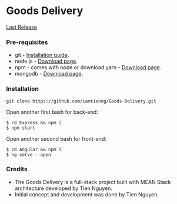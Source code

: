 # Goods Delivery
[Last Release](https://github.com/iamtienng/Goods-Delivery/releases)

### Pre-requisites
* git - [Installation guide](https://git-scm.com/book/en/v2/Getting-Started-Installing-Git).
* node.js - [Download page](https://nodejs.org/en/download/).
* npm - comes with node or download yarn - [Download page](https://yarnpkg.com/lang/en/docs/install).
* mongodb - [Download page](https://www.mongodb.com/download-center/community).

### Installation 
``` 
git clone https://github.com/iamtienng/Goods-Delivery.git
``` 
Open another first bash for back-end:
``` 
$ cd Express && npm i
$ npm start
``` 
Open another second bash for front-end:
``` 
$ cd Angular && npm i
$ ng serve --open
``` 

### Credits 
- The Goods Delivery is a full-stack project built with MEAN Stack architecture developed by Tien Nguyen.
- Initial concept and development was done by Tien Nguyen.
